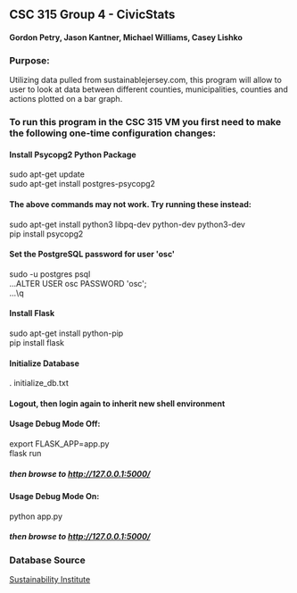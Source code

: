 ## CSC 315 Group 4 - CivicStats
#### Gordon Petry, Jason Kantner, Michael Williams, Casey Lishko

### Purpose:
Utilizing data pulled from sustainablejersey.com, this
program will allow to user to look at data between different
counties, municipalities, counties and actions plotted on
a bar graph.

### To run this program in the CSC 315 VM you first need to make the following one-time configuration changes:

#### Install Psycopg2 Python Package
sudo apt-get update  
sudo apt-get install postgres-psycopg2

#### The above commands may not work. Try running these instead:
sudo apt-get install python3 libpq-dev python-dev python3-dev  
pip install psycopg2

#### Set the PostgreSQL password for user 'osc'
sudo -u postgres psql  
...ALTER USER osc PASSWORD 'osc';  
...\q

#### Install Flask
sudo apt-get install python-pip  
pip install flask

#### Initialize Database
. initialize_db.txt

#### Logout, then login again to inherit new shell environment

#### Usage Debug Mode Off:
export FLASK_APP=app.py  
flask run
##### then browse to http://127.0.0.1:5000/

#### Usage Debug Mode On:
python app.py
##### then browse to http://127.0.0.1:5000/

### Database Source

[Sustainability Institute](https://si.tcnj.edu/)
